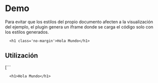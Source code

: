 # Demo

Para evitar que los estilos del propio documento afecten a la visualización del
ejemplo, el plugin genera un iframe donde se carga el código solo con los estilos
generados.

```demo
  <h1 class='no-margin'>Hola Mundo</h1>
```

## Utilización

[```
```demo
  <h1>Hola Mundo</h1>
```
```]
